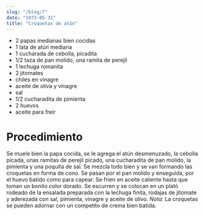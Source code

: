 ```yaml
---
slug: "/blog/7"
date: "1973-05-31"
title: "Croquetas de atún"
---
```


- 2 papas medianas bien cocidas
- 1 lata de atún mediana
- 1 cucharada de cebolla, picadita
- 1/2 taza de pan molido, una ramita de perejil
- 1 lechuga romanita 
- 2 jitomates 
- chiles en vinagre 
- aceite de oliva y vinagre
- sal 
- 1/2 cucharadita de pimienta 
- 2 huevos 
- aceite para freír 

# Procedimiento 

Se muele bien la papa cocida, se le agrega el atún desmenuzado, la cebolla picada, unas ramitas de perejil picado, una cucharadita de pan molido, la pimienta y una poquita de sal. Se mezcla todo bien y se van formando las croquetas en forma de cono. Se pasan por el pan molido y enseguida, por el huevo batido como para capear. Se fríen en aceite caliente hasta que toman un bonito color dorado. Se escurren y se colocan en un plató rodeado de la ensalada preparada con la lechuga finita, rodajas de jitomate y aderezada con sal, pimienta, vinagre y aceite de olivo. *Nota:* La croquetas se pueden adornar con un competito de crema bien batida.